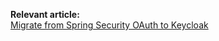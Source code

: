 **Relevant article:**  
[Migrate from Spring Security OAuth to Keycloak](https://sultanov.dev/blog/migrate-from-spring-security-oauth-to-keycloak/)
